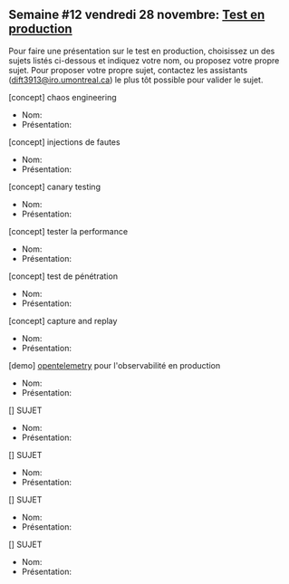 ## Semaine #12 vendredi 28 novembre: [Test en production](https://github.com/umontreal-diro/IFT3913/issues/11)

Pour faire une présentation sur le test en production, choisissez un des sujets listés ci-dessous et indiquez votre nom, ou proposez votre propre sujet. Pour proposer votre propre sujet,  contactez les assistants (dift3913@iro.umontreal.ca) le plus tôt possible pour valider le sujet.

[concept] chaos engineering
- Nom:
- Présentation:

[concept] injections de fautes
- Nom:
- Présentation:

[concept] canary testing
- Nom:
- Présentation:

[concept] tester la performance
- Nom:
- Présentation:

[concept] test de pénétration
- Nom:
- Présentation:

[concept] capture and replay
- Nom:
- Présentation:

[demo] [opentelemetry](https://opentelemetry.io/) pour l'observabilité en production
- Nom:
- Présentation:

[] SUJET
- Nom:
- Présentation:

[] SUJET
- Nom:
- Présentation:

[] SUJET
- Nom:
- Présentation:

[] SUJET
- Nom:
- Présentation:
